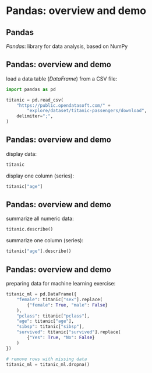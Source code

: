 # Pandas: overview and demo

## Pandas

_Pandas_: library for data analysis, based on NumPy

## Pandas: overview and demo

load a data table (_DataFrame_) from a CSV file:

```py
import pandas as pd

titanic = pd.read_csv(
    "https://public.opendatasoft.com/" +
        "explore/dataset/titanic-passengers/download",
    delimiter=";",
)
```

## Pandas: overview and demo

display data:

```py
titanic
```

display one column (series):

```py
titanic["age"]
```

## Pandas: overview and demo

summarize all numeric data:

```py
titanic.describe()
```

summarize one column (series):

```py
titanic["age"].describe()
```

## Pandas: overview and demo

preparing data for machine learning exercise:

```py
titanic_ml = pd.DataFrame({
    "female": titanic["sex"].replace(
        {"female": True, "male": False}
    ),
    "pclass": titanic["pclass"],
    "age": titanic["age"],
    "sibsp": titanic["sibsp"],
    "survived": titanic["survived"].replace(
        {"Yes": True, "No": False}
    )
})

# remove rows with missing data
titanic_ml = titanic_ml.dropna()
```
